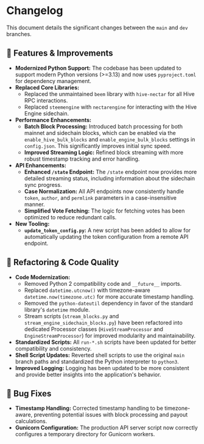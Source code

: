 # Changelog

This document details the significant changes between the `main` and `dev` branches.

## 🚀 Features & Improvements

- **Modernized Python Support:** The codebase has been updated to support modern Python versions (>=3.13) and now uses `pyproject.toml` for dependency management.
- **Replaced Core Libraries:**
  - Replaced the unmaintained `beem` library with `hive-nectar` for all Hive RPC interactions.
  - Replaced `steemengine` with `nectarengine` for interacting with the Hive Engine sidechain.
- **Performance Enhancements:**
  - **Batch Block Processing:** Introduced batch processing for both mainnet and sidechain blocks, which can be enabled via the `enable_hive_bulk_blocks` and `enable_engine_bulk_blocks` settings in `config.json`. This significantly improves initial sync speed.
  - **Improved Streaming Logic:** Refined block streaming with more robust timestamp tracking and error handling.
- **API Enhancements:**
  - **Enhanced `/state` Endpoint:** The `/state` endpoint now provides more detailed streaming status, including information about the sidechain sync progress.
  - **Case Normalization:** All API endpoints now consistently handle `token`, `author`, and `permlink` parameters in a case-insensitive manner.
  - **Simplified Vote Fetching:** The logic for fetching votes has been optimized to reduce redundant calls.
- **New Tooling:**
  - **`update_token_config.py`:** A new script has been added to allow for automatically updating the token configuration from a remote API endpoint.

## 🔧 Refactoring & Code Quality

- **Code Modernization:**
  - Removed Python 2 compatibility code and `__future__` imports.
  - Replaced `datetime.utcnow()` with timezone-aware `datetime.now(timezone.utc)` for more accurate timestamp handling.
  - Removed the `python-dateutil` dependency in favor of the standard library's `datetime` module.
  - Stream scripts (`stream_blocks.py` and `stream_engine_sidechain_blocks.py`) have been refactored into dedicated Processor classes (`HiveStreamProcessor` and `EngineStreamProcessor`) for improved modularity and maintainability.
- **Standardized Scripts:** All `run-*.sh` scripts have been updated for better compatibility and consistency.
- **Shell Script Updates:** Reverted shell scripts to use the original `main` branch paths and standardized the Python interpreter to `python3`.
- **Improved Logging:** Logging has been updated to be more consistent and provide better insights into the application's behavior.

## 🐛 Bug Fixes

- **Timestamp Handling:** Corrected timestamp handling to be timezone-aware, preventing potential issues with block processing and payout calculations.
- **Gunicorn Configuration:** The production API server script now correctly configures a temporary directory for Gunicorn workers.


